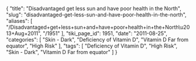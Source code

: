 {
    "title": "Disadvantaged get less sun and have poor health in the North",
    "slug": "disadvantaged-get-less-sun-and-have-poor-health-in-the-north",
    "aliases": [
        "/Disadvantaged+get+less+sun+and+have+poor+health+in+the+North\u2013+Aug+2011",
        "/1951"
    ],
    "tiki_page_id": 1951,
    "date": "2011-08-25",
    "categories": [
        "Skin - Dark",
        "Deficiency of Vitamin D",
        "Vitamin D Far from equator",
        "High Risk"
    ],
    "tags": [
        "Deficiency of Vitamin D",
        "High Risk",
        "Skin - Dark",
        "Vitamin D Far from equator"
    ]
}